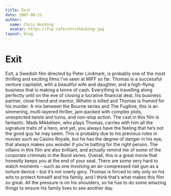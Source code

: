 ```yaml
---
title: Exit
date: 2007-08-21
author:
  name: Chris Hocking
  avatar: https://fcp.cafe/chrishocking.jpg
layout: blog
---
```

# Exit

Exit, a Swedish film directed by Peter Lindmark, is probably one of the most thrilling and exciting films I’ve seen at MIFF so far. Thomas is a successful venture capitalist, with a beautiful wife and daughter, and a high-flying business that is making a tonne of cash. Everything is travelling along perfectly until on the eve of closing a lucrative financial deal, his business partner, close friend and mentor, Wihelm is killed and Thomas is framed for his murder. A mix between the Bourne series and The Fugitive, this is an simmering, multi-layered thriller, jam-packed with complex plots, unexpected twists and turns, and non-stop action. The cast in this film is fantastic. Mads Mikkelsen, who plays Thomas, carries with him all the signature traits of a hero, and yet, you always have the feeling that he’s not the good guy he may seem. This is probably due to his previous roles in movies such as Casino Royale, but he has the degree of danger in his eye, that always makes you wonder if you’re batting for the right person. The villains in this film are also brilliant, and actually remind me of some of the corporate criminals in the Bond series. Overall, this is a great movie that honestly keeps you at the end of your seat. There are some very hard to watch moments – such as one involving an air-compressed nail gun as a torture device – but it’s not overly gory. Thomas is forced to rely only on his wits to protect himself and his family, and I think that’s what makes this film so great. All the pressure is on his shoulders, so he has to do some amazing things to ensure his family lives to see another day.